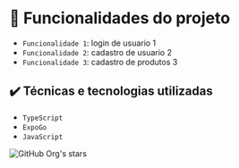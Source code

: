 # :hammer: Funcionalidades do projeto

- `Funcionalidade 1`: login de usuario 1
- `Funcionalidade 2`: cadastro de usuario 2
- `Funcionalidade 3`: cadastro de produtos 3


## ✔️ Técnicas e tecnologias utilizadas
 
 - ``TypeScript``
 - ``ExpoGo``
 - ``JavaScript``

![GitHub Org's stars](https://img.shields.io/github/stars/camilafernanda?style=social)
 
